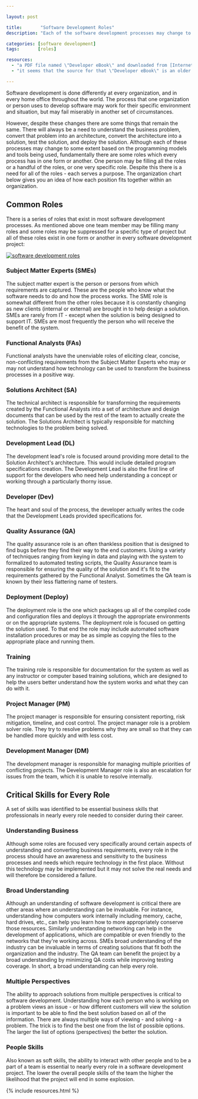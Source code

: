 ```yaml
---

layout: post

title:       "Software Development Roles"
description: "Each of the software development processes may change to some extent, but fundamentally there are some roles which every process has in one form or another."

categories: [software development]
tags:       [roles]

resources:
  - "a PDF file named \"Developer eBook\" and downloaded from [Internet.com](http://www.internet.com) (deleted in the meantime)"
  - "it seems that the source for that \"Developer eBook\" is an older article from [Developer.com](http://www.developer.com/mgmt/article.php/3490871/Cracking-the-Code-Breaking-Down-the-Software-Development-Roles.htm) web site, and the author is [Robert Bogue](mailto:Robert.Bogue@CroweChizek.com)"

---
```



Software development is done differently at every organization, and in every home office throughout the world.
The process that one organization or person uses to develop software may work for their specific environment and situation,
but may fail miserably in another set of circumstances.

However, despite these changes there are some things that remain the same. There will always be a need to understand the business problem,
convert that problem into an architecture, convert the architecture into a solution, test the solution, and deploy the solution.
Although each of these processes may change to some extent based on the programming models and tools being used, fundamentally there are some roles
which every process has in one form or another.
One person may be filling all the roles or a handful of the roles, or one very specific role.
Despite this there is a need for all of the roles - each serves a purpose.
The organization chart below gives you an idea of how each position fits together within an organization.


## Common Roles

There is a series of roles that exist in most software development processes.
As mentioned above one team member may be filling many roles and some roles may be suppressed for a specific type of project
but all of these roles exist in one form or another in every software development project:

[![software development roles]({{site.images}}{{page.url}}software-development-roles.png)]({{site.images}}{{page.url}}software-development-roles.png)

### Subject Matter Experts (SMEs)

The subject matter expert is the person or persons from which requirements are captured.
These are the people who know what the software needs to do and how the process works.
The SME role is somewhat different from the other roles because it is constantly changing as
new clients (internal or external) are brought in to help design a solution.
SMEs are rarely from IT - except when the solution is being designed to support IT.
SMEs are most frequently the person who will receive the benefit of the system.


### Functional Analysts (FAs)

Functional analysts have the unenviable roles of eliciting clear, concise, non-conflicting requirements from the Subject Matter Experts
who may or may not understand how technology can be used to transform the business processes in a positive way.


### Solutions Architect (SA)

The technical architect is responsible for transforming the requirements created by the Functional Analysts
into a set of architecture and design documents that can be used by the rest of the team to actually create the solution.
The Solutions Architect is typically responsible for matching technologies to the problem being solved.


### Development Lead (DL)

The development lead's role is focused around providing more detail to the Solution Architect's architecture.
This would include detailed program specifications creation.
The Development Lead is also the first line of support for the developers who need help understanding a concept or working through a particularly thorny issue.


### Developer (Dev)

The heart and soul of the process, the developer actually writes the code that the Development Leads provided specifications for.


### Quality Assurance (QA)

The quality assurance role is an often thankless position that is designed to find bugs before they find their way to the end customers.
Using a variety of techniques ranging from keying in data and playing with the system to formalized to automated testing scripts,
the Quality Assurance team is responsible for ensuring the quality of the solution and it's fit to the requirements gathered by the Functional Analyst.
Sometimes the QA team is known by their less flattering name of testers.


### Deployment (Deploy)

The deployment role is the one which packages up all of the compiled code and configuration files and deploys it through the appropriate environments or on the appropriate systems.
The deployment role is focused on getting the solution used.
To that end the role may include automated software installation procedures or may be as simple as copying the files to the appropriate place and running them.


### Training

The training role is responsible for documentation for the system as well as any instructor or computer based training solutions,
which are designed to help the users better understand how the system works and what they can do with it.


### Project Manager (PM)

The project manager is responsible for ensuring consistent reporting, risk mitigation, timeline, and cost control.
The project manager role is a problem solver role.
They try to resolve problems why they are small so that they can be handled more quickly and with less cost.


### Development Manager (DM)

The development manager is responsible for managing multiple priorities of conflicting projects.
The Development Manager role is also an escalation for issues from the team, which it is unable to resolve internally.


## Critical Skills for Every Role

A set of skills was identified to be essential business skills that professionals in nearly every role needed to consider during their career.


### Understanding Business

Although some roles are focused very specifically around certain aspects of understanding and converting business requirements,
every role in the process should have an awareness and sensitivity to the business processes and needs which require technology in the first place.
Without this technology may be implemented but it may not solve the real needs and will therefore be considered a failure.


### Broad Understanding

Although an understanding of software development is critical there are other areas where an understanding can be invaluable.
For instance, understanding how computers work internally including memory, cache, hard drives, etc.,
can help you learn how to more appropriately conserve those resources.
Similarly understanding networking can help in the development of applications,
which are compatible or even friendly to the networks that they're working across.
SMEs broad understanding of the industry can be invaluable in terms of creating solutions that fit both the organization and the industry.
The QA team can benefit the project by a broad understanding by minimizing QA costs while improving testing coverage.
In short, a broad understanding can help every role.


### Multiple Perspectives

The ability to approach solutions from multiple perspectives is critical to software development.
Understanding how each person who is working on a problem views an issue - or how different customers will view the solution
is important to be able to find the best solution based on all of the information.
There are always multiple ways of viewing - and solving - a problem.
The trick is to find the best one from the list of possible options.
The larger the list of options (perspectives) the better the solution.


### People Skills

Also known as soft skills, the ability to interact with other people and to be a part of a team is essential to nearly every role in a software development project.
The lower the overall people skills of the team the higher the likelihood that the project will end in some explosion.


{% include resources.html %}
